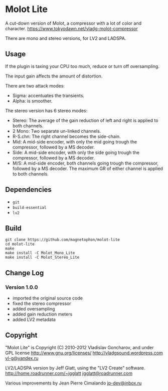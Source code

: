 # Molot Lite

A cut-down version of Molot, a compressor with a lot of color and character.
https://www.tokyodawn.net/vladg-molot-compressor

There are mono and stereo versions, for LV2 and LADSPA.

## Usage

If the plugin is taxing your CPU too much, reduce or turn off oversampling.

The input gain affects the amount of distortion.

There are two attack modes:
- Sigma: accentuates the transients.
- Alpha: is smoother.

The stereo version has 6 stereo modes:
- Stereo: The average of the gain reduction of left and right is applied to both channels.
- 2 Mono: Two separate un-linked channels.
- R-S.chn: The right channel becomes the side-chain.
- Mid:
  A mid-side encoder, with only the mid going trough the compressor, followed by a MS decoder.
- Side:
  A mid-side encoder, with only the side going trough the compressor, followed by a MS decoder.
- M/S:
  A mid-side encoder, both channels going trough the compressor, followed by a MS decoder.
  The maximum GR of either channel is applied to both channels.


## Dependencies

- `git`
- `build-essential`
- `lv2`

## Build

```
git clone https://github.com/magnetophon/molot-lite
cd molot-lite
make
make install -C Molot_Mono_Lite
make install -C Molot_Stereo_Lite
```

## Change Log

### Version 1.0.0
- imported the original source code
- fixed the stereo compressor
- added oversampling
- added gain reduction meters
- added LV2 metadata

## Copyright

"Molot Lite" is Copyright (C) 2010-2012  Vladislav Goncharov, and under GPL license <http://www.gnu.org/licenses/>
http://vladgsound.wordpress.com
vl-g@yandex.ru

LV2/LADSPA version by Jeff Glatt, using the "LV2 Create" software.
http://home.roadrunner.com/~jgglatt
jgglatt@roadrunner.com

Various improvements by Jean Pierre Cimalando
jp-dev@inbox.ru
